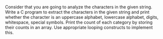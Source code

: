 Consider that you are going to analyze the characters in the given string. Write
a C program to extract the characters in the given string and print whether the
character is an uppercase alphabet, lowercase alphabet, digits, whitespace,
special symbols. Print the count of each category by storing their counts in an
array. Use appropriate looping constructs to implement this.
